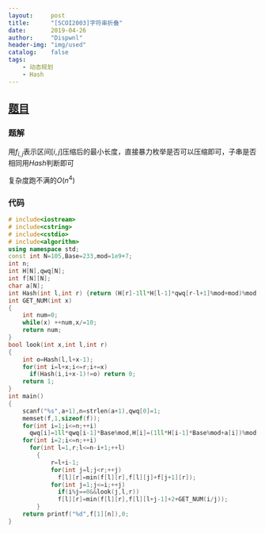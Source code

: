 ```yaml
---
layout:		post
title:		"[SCOI2003]字符串折叠"
date:		2019-04-26
author:		"Dispwnl"
header-img:	"img/used"
catalog:	false
tags:
    - 动态规划
    - Hash
---
```


## [题目](<https://www.luogu.org/problemnew/show/P4302>)

### 题解

用$f_{i,j}$表示区间$[i,j]$压缩后的最小长度，直接暴力枚举是否可以压缩即可，子串是否相同用$Hash$判断即可

复杂度跑不满的$O(n^4)$

### 代码

```c++
# include<iostream>
# include<cstring>
# include<cstdio>
# include<algorithm>
using namespace std;
const int N=105,Base=233,mod=1e9+7;
int n;
int H[N],qwq[N];
int f[N][N];
char a[N];
int Hash(int l,int r) {return (H[r]-1ll*H[l-1]*qwq[r-l+1]%mod+mod)%mod;}
int GET_NUM(int x)
{
	int num=0;
	while(x) ++num,x/=10;
	return num;
}
bool look(int x,int l,int r)
{
	int o=Hash(l,l+x-1);
	for(int i=l+x;i<=r;i+=x)
	  if(Hash(i,i+x-1)!=o) return 0;
	return 1;
}
int main()
{
	scanf("%s",a+1),n=strlen(a+1),qwq[0]=1;
	memset(f,1,sizeof(f));
	for(int i=1;i<=n;++i)
	  qwq[i]=1ll*qwq[i-1]*Base%mod,H[i]=(1ll*H[i-1]*Base%mod+a[i])%mod,f[i][i]=1;
	for(int i=2;i<=n;++i)
	  for(int l=1,r;l<=n-i+1;++l)
	    {
	    	r=l+i-1;
	    	for(int j=l;j<r;++j)
	    	  f[l][r]=min(f[l][r],f[l][j]+f[j+1][r]);
			for(int j=1;j<=i;++j)
	    	  if(i%j==0&&look(j,l,r))
			  f[l][r]=min(f[l][r],f[l][l+j-1]+2+GET_NUM(i/j));
		}
	return printf("%d",f[1][n]),0;
}
```

